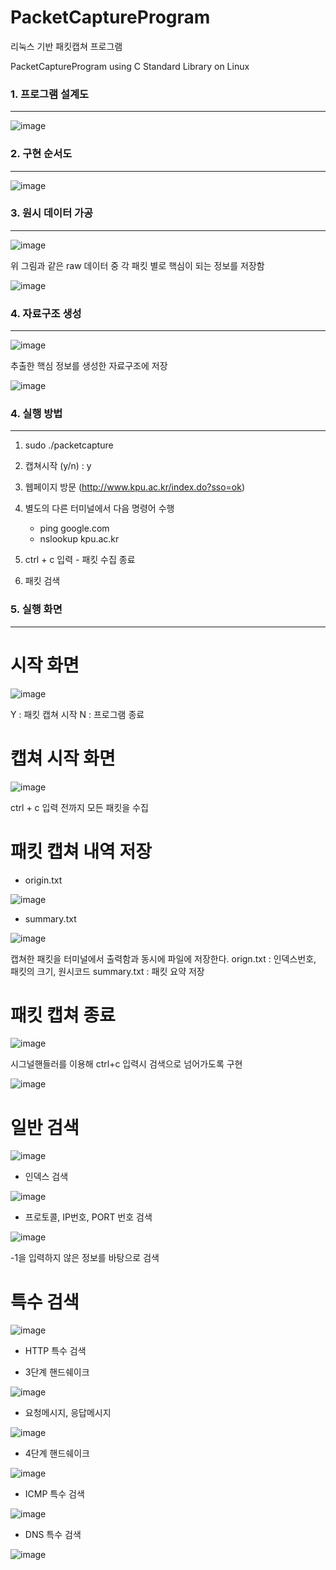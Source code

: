 # PacketCaptureProgram
리눅스 기반 패킷캡쳐 프로그램

PacketCaptureProgram using C Standard Library on Linux



### 1. 프로그램 설계도
------------------------------

![image](https://user-images.githubusercontent.com/48792627/126118667-f7b7cdb3-c705-4ea1-a669-ec080e3b850d.png)





### 2. 구현 순서도
------------------------------

![image](https://user-images.githubusercontent.com/48792627/126118838-7d26c1b9-1c4f-4326-ba3b-cb9d1df6d8f7.png)



 
### 3. 원시 데이터 가공
------------------------------

![image](https://user-images.githubusercontent.com/48792627/126120100-2a6cb77d-402c-4c6e-a492-572841442d8f.png)

위 그림과 같은 raw 데이터 중 각 패킷 별로 핵심이 되는 정보를 저장함


![image](https://user-images.githubusercontent.com/48792627/126120329-d4257af8-604f-4cb7-a14e-641c76f9beb9.png)




### 4. 자료구조 생성
------------------------------

![image](https://user-images.githubusercontent.com/48792627/126120415-103cfc73-a440-44a2-9a93-9026d8ada9fc.png)

추출한 핵심 정보를 생성한 자료구조에 저장


![image](https://user-images.githubusercontent.com/48792627/126120572-d8e31b1c-56f8-453e-bf5c-f48536087551.png)





### 4. 실행 방법
------------------------------

1. sudo ./packetcapture

2. 캡쳐시작 (y/n) :  y

3. 웹페이지 방문 (http://www.kpu.ac.kr/index.do?sso=ok) 

4. 별도의 다른 터미널에서 다음 명령어 수행
    - ping google.com
    - nslookup kpu.ac.kr

5. ctrl + c 입력 - 패킷 수집 종료

6. 패킷 검색

 
### 5. 실행 화면
------------------------------

# 시작 화면

![image](https://user-images.githubusercontent.com/48792627/126118937-375a773a-32e0-4681-a0aa-4d3ef1c35045.png)

Y : 패킷 캡쳐 시작
N : 프로그램 종료



# 캡쳐 시작 화면

![image](https://user-images.githubusercontent.com/48792627/126119027-9f247960-416e-4adf-936e-1d3b25f90f7f.png)

ctrl + c 입력 전까지 모든 패킷을 수집



# 패킷 캡쳐 내역 저장

- origin.txt

![image](https://user-images.githubusercontent.com/48792627/126119216-09b5b83d-f0af-4f38-9820-3f9d855ab7fe.png)



- summary.txt

![image](https://user-images.githubusercontent.com/48792627/126119234-a9ee2264-4ed6-4704-a948-c6e67ba3623b.png)



캡쳐한 패킷을 터미널에서 출력함과 동시에 파일에 저장한다.
orign.txt : 인덱스번호, 패킷의 크기, 원시코드
summary.txt : 패킷 요약 저장


# 패킷 캡쳐 종료

![image](https://user-images.githubusercontent.com/48792627/126119336-77fe598b-de33-494b-aba9-e60e0ca197ce.png)


시그널핸들러를 이용해 ctrl+c 입력시 검색으로 넘어가도록 구현

![image](https://user-images.githubusercontent.com/48792627/126119393-a25df89a-e3cc-47b6-b6fe-7374d1ab89d2.png)




# 일반 검색

![image](https://user-images.githubusercontent.com/48792627/126119494-c1774b46-44df-4653-8c6e-d609a1e4d90e.png)


* 인덱스 검색

![image](https://user-images.githubusercontent.com/48792627/126119565-fb85e18a-3278-42cf-ba1b-6562f07045ee.png)



* 프로토콜, IP번호, PORT 번호 검색

![image](https://user-images.githubusercontent.com/48792627/126119588-1def4b02-4008-4aaf-96a9-f21bfed55f3a.png)

-1을 입력하지 않은 정보를 바탕으로 검색





# 특수 검색

![image](https://user-images.githubusercontent.com/48792627/126119650-790ab5d9-8075-4355-9fad-490cadfe12e8.png)



* HTTP 특수 검색


- 3단계 핸드쉐이크

![image](https://user-images.githubusercontent.com/48792627/126119795-6ea58607-fc69-4f9c-8555-f1cc8c2414b0.png)


- 요청메시지, 응답메시지

![image](https://user-images.githubusercontent.com/48792627/126119844-82054bf4-6ae1-46f4-856e-0835e0964a1d.png)


- 4단계 핸드쉐이크

![image](https://user-images.githubusercontent.com/48792627/126119897-38c79c5f-ccf1-40b5-88b1-e915abb88f03.png)




* ICMP 특수 검색

![image](https://user-images.githubusercontent.com/48792627/126119946-c2a3b5a0-6161-4a6e-bc04-fe53c46bea60.png)


* DNS 특수 검색

![image](https://user-images.githubusercontent.com/48792627/126119987-32fac74e-1c59-4d2f-aa89-de30cec07889.png)



